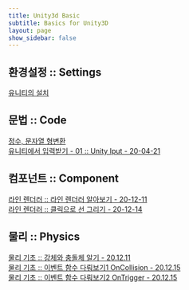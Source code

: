 ```yaml
---
title: Unity3d Basic
subtitle: Basics for Unity3D
layout: page
show_sidebar: false
---
```

## 환경설정 :: Settings<br/>
[유니티의 설치](https://beatchoi.github.io/unity3d/basics/2020/04/17/unity_00Installation/)<br/>
  
## 문법 :: Code<br/>
[정수, 문자열 형변환](https://beatchoi.github.io/unity3d/basics/2020/04/23/type-conversion/)<br/>
[유니티에서 입력받기 - 01 :: Unity Iput - 20-04-21](https://beatchoi.github.io/unity3d/basics/2020/04/21/touch01/)<br/>
  
## 컴포넌트 :: Component<br/>
[라인 렌더러 :: 라인 렌더러 알아보기 - 20-12-11](https://beatchoi.github.io/unity3d/basics/2020/12/11/LineRenderer/)<br/>
[라인 렌더러 :: 클릭으로 선 그리기   - 20-12-14](https://beatchoi.github.io/unity3d/basics/2020/12/14/LineRenderer2/)</br>
  
## 물리 :: Physics<br/>
[물리 기초 :: 강체와 충돌체 알기     - 20.12.11](https://beatchoi.github.io/unity3d/basics/2020/12/11/PhysicsBasic/)<br/>
[물리 기초 :: 이벤트 함수 다뤄보기1 OnCollision  - 20.12.15](https://beatchoi.github.io/unity3d/basics/2020/12/15/PhysicsEvent/)<br/>
[물리 기초 :: 이벤트 함수 다뤄보기2 OnTrigger  - 20.12.15](https://beatchoi.github.io/unity3d/basics/2020/12/15/PhysicsEvent2/)<br/>
